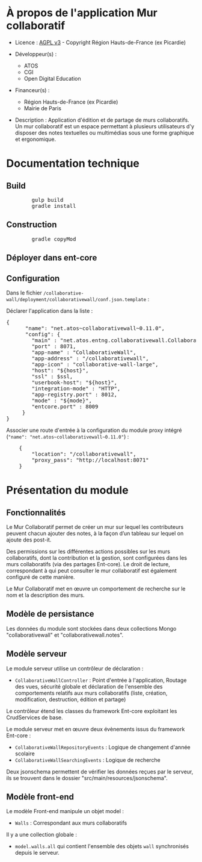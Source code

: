# À propos de l'application Mur collaboratif

* Licence : [AGPL v3](http://www.gnu.org/licenses/agpl.txt) - Copyright Région Hauts-de-France (ex Picardie)
* Développeur(s) : 
    * ATOS
    * CGI 
	* Open Digital Education
* Financeur(s) : 
    * Région Hauts-de-France (ex Picardie)
    * Mairie de Paris


* Description : Application d'édition et de  partage de murs collaboratifs. Un mur collaboratif est un espace permettant à plusieurs utilisateurs d'y disposer des notes textuelles ou multimédias sous une forme graphique et ergonomique.

# Documentation technique

## Build
<pre>
        gulp build
        gradle install
</pre>

## Construction

<pre>
		gradle copyMod
</pre>

## Déployer dans ent-core


## Configuration

Dans le fichier `/collaborative-wall/deployment/collaborativewall/conf.json.template` :


Déclarer l'application dans la liste :
<pre>
{
      "name": "net.atos~collaborativewall~0.11.0",
      "config": {
        "main" : "net.atos.entng.collaborativewall.CollaborativeWall",
        "port" : 8071,
        "app-name" : "CollaborativeWall",
        "app-address" : "/collaborativewall",
        "app-icon" : "collaborative-wall-large",
        "host": "${host}",
        "ssl" : $ssl,
        "userbook-host": "${host}",
        "integration-mode" : "HTTP",
        "app-registry.port" : 8012,
        "mode" : "${mode}",
        "entcore.port" : 8009
     }
}
</pre>

Associer une route d'entrée à la configuration du module proxy intégré (`"name": "net.atos~collaborativewall~0.11.0"`) :
<pre>
	{
		"location": "/collaborativewall",
		"proxy_pass": "http://localhost:8071"
	}
</pre>

# Présentation du module

## Fonctionnalités

Le Mur Collaboratif permet de créer un mur sur lequel les contributeurs peuvent chacun ajouter des notes, à la façon d’un tableau sur lequel on ajoute des post-it.

Des permissions sur les différentes actions possibles sur les murs collaboratifs, dont la contribution et la gestion, sont configurées dans les murs collaboratifs (via des partages Ent-core).
Le droit de lecture, correspondant à qui peut consulter le mur collaboratif est également configuré de cette manière.

Le Mur Collaboratif met en œuvre un comportement de recherche sur le nom et la description des murs.

## Modèle de persistance

Les données du module sont stockées dans deux collections Mongo "collaborativewall" et "collaborativewall.notes".

## Modèle serveur

Le module serveur utilise un contrôleur de déclaration :

* `CollaborativeWallController` : Point d'entrée à l'application, Routage des vues, sécurité globale et déclaration de l'ensemble des comportements relatifs aux murs collaboratifs (liste, création, modification, destruction, édition et partage)

Le contrôleur étend les classes du framework Ent-core exploitant les CrudServices de base.

Le module serveur met en œuvre deux évènements issus du framework Ent-core :

* `CollaborativeWallRepositoryEvents` : Logique de changement d'année scolaire
* `CollaborativeWallSearchingEvents` : Logique de recherche

Deux jsonschema permettent de vérifier les données reçues par le serveur, ils se trouvent dans le dossier "src/main/resources/jsonschema".

## Modèle front-end

Le modèle Front-end manipule un objet model :

* `Walls` : Correspondant aux murs collaboratifs

Il y a une collection globale :

* `model.walls.all` qui contient l'ensemble des objets `wall` synchronisés depuis le serveur.
